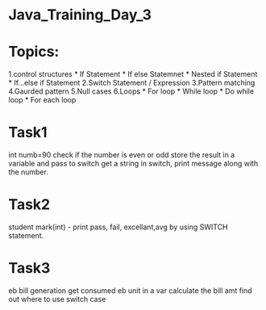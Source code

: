 # Java_Training_Day_3
# Topics:
  1.control structures
    * If Statement
    * If else Statemnet
    * Nested if Statement
    * If...else if Statement
  2.Switch Statement / Expression
  3.Pattern matching
  4.Gaurded pattern
  5.Null cases
  6.Loops
    * For loop
    * While loop
    * Do while loop
    * For each loop
# Task1 
  int numb=90
  check if the number is even or odd
  store the result in a variable and pass to switch
  get a string in switch, print message along with the number.
# Task2
  student mark(int) - print pass, fail, excellant,avg by using SWITCH statement.
# Task3
  eb bill generation
		get consumed eb unit in a var
		calculate the bill amt
		find out where to use switch case
